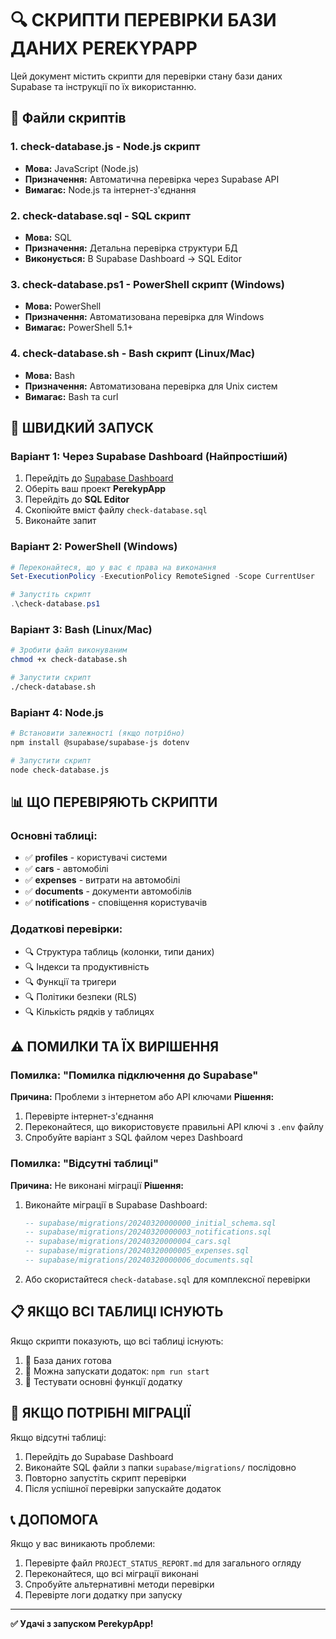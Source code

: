 # 🔍 СКРИПТИ ПЕРЕВІРКИ БАЗИ ДАНИХ PEREKYPAPP

Цей документ містить скрипти для перевірки стану бази даних Supabase та інструкції по їх використанню.

## 📁 Файли скриптів

### 1. **check-database.js** - Node.js скрипт
- **Мова:** JavaScript (Node.js)
- **Призначення:** Автоматична перевірка через Supabase API
- **Вимагає:** Node.js та інтернет-з'єднання

### 2. **check-database.sql** - SQL скрипт
- **Мова:** SQL
- **Призначення:** Детальна перевірка структури БД
- **Виконується:** В Supabase Dashboard → SQL Editor

### 3. **check-database.ps1** - PowerShell скрипт (Windows)
- **Мова:** PowerShell
- **Призначення:** Автоматизована перевірка для Windows
- **Вимагає:** PowerShell 5.1+

### 4. **check-database.sh** - Bash скрипт (Linux/Mac)
- **Мова:** Bash
- **Призначення:** Автоматизована перевірка для Unix систем
- **Вимагає:** Bash та curl

## 🚀 ШВИДКИЙ ЗАПУСК

### Варіант 1: Через Supabase Dashboard (Найпростіший)
1. Перейдіть до [Supabase Dashboard](https://supabase.com/dashboard)
2. Оберіть ваш проект **PerekypApp**
3. Перейдіть до **SQL Editor**
4. Скопіюйте вміст файлу `check-database.sql`
5. Виконайте запит

### Варіант 2: PowerShell (Windows)
```powershell
# Переконайтеся, що у вас є права на виконання
Set-ExecutionPolicy -ExecutionPolicy RemoteSigned -Scope CurrentUser

# Запустіть скрипт
.\check-database.ps1
```

### Варіант 3: Bash (Linux/Mac)
```bash
# Зробити файл виконуваним
chmod +x check-database.sh

# Запустити скрипт
./check-database.sh
```

### Варіант 4: Node.js
```bash
# Встановити залежності (якщо потрібно)
npm install @supabase/supabase-js dotenv

# Запустити скрипт
node check-database.js
```

## 📊 ЩО ПЕРЕВІРЯЮТЬ СКРИПТИ

### Основні таблиці:
- ✅ **profiles** - користувачі системи
- ✅ **cars** - автомобілі
- ✅ **expenses** - витрати на автомобілі
- ✅ **documents** - документи автомобілів
- ✅ **notifications** - сповіщення користувачів

### Додаткові перевірки:
- 🔍 Структура таблиць (колонки, типи даних)
- 🔍 Індекси та продуктивність
- 🔍 Функції та тригери
- 🔍 Політики безпеки (RLS)
- 🔍 Кількість рядків у таблицях

## ⚠️ ПОМИЛКИ ТА ЇХ ВИРІШЕННЯ

### Помилка: "Помилка підключення до Supabase"
**Причина:** Проблеми з інтернетом або API ключами
**Рішення:**
1. Перевірте інтернет-з'єднання
2. Переконайтеся, що використовуєте правильні API ключі з `.env` файлу
3. Спробуйте варіант з SQL файлом через Dashboard

### Помилка: "Відсутні таблиці"
**Причина:** Не виконані міграції
**Рішення:**
1. Виконайте міграції в Supabase Dashboard:
   ```sql
   -- supabase/migrations/20240320000000_initial_schema.sql
   -- supabase/migrations/20240320000003_notifications.sql
   -- supabase/migrations/20240320000004_cars.sql
   -- supabase/migrations/20240320000005_expenses.sql
   -- supabase/migrations/20240320000006_documents.sql
   ```
2. Або скористайтеся `check-database.sql` для комплексної перевірки

## 📋 ЯКЩО ВСІ ТАБЛИЦІ ІСНУЮТЬ

Якщо скрипти показують, що всі таблиці існують:
1. 🎉 База даних готова
2. 🚀 Можна запускати додаток: `npm run start`
3. 📱 Тестувати основні функції додатку

## 🔧 ЯКЩО ПОТРІБНІ МІГРАЦІЇ

Якщо відсутні таблиці:
1. Перейдіть до Supabase Dashboard
2. Виконайте SQL файли з папки `supabase/migrations/` послідовно
3. Повторно запустіть скрипт перевірки
4. Після успішної перевірки запускайте додаток

## 📞 ДОПОМОГА

Якщо у вас виникають проблеми:
1. Перевірте файл `PROJECT_STATUS_REPORT.md` для загального огляду
2. Переконайтеся, що всі міграції виконані
3. Спробуйте альтернативні методи перевірки
4. Перевірте логи додатку при запуску

---
**✅ Удачі з запуском PerekypApp!**
